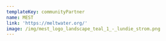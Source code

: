 ```yaml
---
templateKey: communityPartner
name: MEST
link: 'https://meltwater.org/'
image: /img/mest_logo_landscape_teal_1_-_lundie_strom.png
---
```


